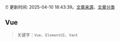 :alarm_clock: 更新时间: 2025-04-10 18:43:39。[文章来源](/README.md)、[文章分类](/TAGS.md)

## Vue


> 关键字：`Vue`、`ElementUI`、`Vant`



